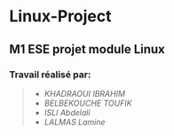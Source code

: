 # Linux-Project
## M1 ESE projet module Linux


### Travail réalisé par:
 > + *KHADRAOUI IBRAHIM*
 > + *BELBEKOUCHE TOUFIK*
 > + *ISLI Abdelali*
 > + *LALMAS Lamine*